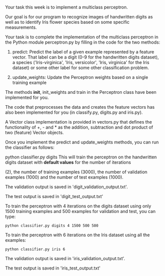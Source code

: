 Your task this week is to implement a multiclass perceptron.

Our goal is for our program to recognize images of handwritten digits as well as to identify Iris flower species based on some specific measurements.

Your task is to complete the implementation of the multiclass perceptron in the Python module perceptron.py by filling in the code for the two methods:

1. predict: Predict the label of a given example represented by a feature vector. That label can be a digit (0-9 for the handwritten digits dataset), a species ('Iris-virginica', 'Iris, versicolor', 'Iris, virginica' for the Iris dataset) or some other label for some other classification problem.

2. update_weights: Update the Perceptron weights based on a single training example

The methods __init__, init_weights and train in the Perceptron class have been implemented for you.

The code that preprocesses the data and creates the feature vectors has also been implemented for you (in classify.py, digits.py and iris.py).

A Vector class implementation is provided in vectors.py that defines the functionality of +, - and * as the addition, subtraction and dot product of two (feature) Vector objects.

Once you implement the predict and update_weights methods, you can run the classifier as follows:

python classifier.py digits This will train the perceptron on the handwritten digits dataset with **default values** for the number of iterations

(2), the number of training examples (3000), the number of validation examples (1000) and the number of test examples (1000).

The validation output is saved in 'digit_validation_output.txt'.

The test output is saved in 'digit_test_output.txt'

To train the perceptron with 4 iterations on the digits dataset using only 1500 training examples and 500 examples for validation and test, you can type:

	python classifier.py digits 4 1500 500 500

To train the perceptron with 6 iterations on the Iris dataset using all the examples:

	python classifier.py iris 6
The validation output is saved in 'iris_validation_output.txt'.

The test output is saved in 'iris_test_output.txt'